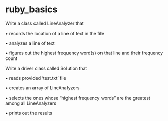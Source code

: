 # ruby_basics
Write a class called LineAnalyzer that

• records the location of a line of text in the file

• analyzes a line of text

• figures out the highest frequency word(s) on that line and their frequency count

Write a driver class called Solution that

• reads provided ‘test.txt’ file

• creates an array of LineAnalyzers

• selects the ones whose “highest frequency words” are the greatest among all LineAnalyzers

• prints out the results
